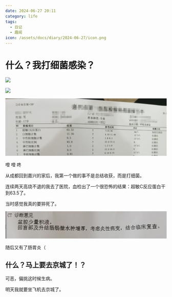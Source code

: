```yaml
---
date: 2024-06-27 20:11
category: life
tags:
  - 日记
  - 趣闻
icon: /assets/docs/diary/2024-06-27/icon.png
---
```

# 什么？我打细菌感染？



![](/assets/docs/diary/2024-06-27/no2.png)

![](/assets/docs/diary/2024-06-27/no1.png)

![](/assets/docs/diary/2024-06-27/no3.png)

噔 噔 咚

从成都回到嘉兴的家后，我第一个做的事不是总结收获，而是打细菌。

连续两天高烧不退的我去了医院，血检出了一个很恐怖的结果：超敏C反应蛋白干到63.5了。

当时感觉我真的要猝死了。

![](/assets/docs/diary/2024-06-27/no.png)

随后又有了肠胃炎（

## 什么？马上要去京城了！？

可恶，偏挑这时候生病。

明天我就要坐飞机去京城了。



